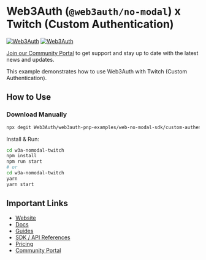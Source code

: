 # Web3Auth (`@web3auth/no-modal`) x Twitch (Custom Authentication)

[![Web3Auth](https://img.shields.io/badge/Web3Auth-SDK-blue)](https://web3auth.io/docs/sdk/pnp/web/no-modal)
[![Web3Auth](https://img.shields.io/badge/Web3Auth-Community-cyan)](https://community.web3auth.io)

[Join our Community Portal](https://community.web3auth.io/) to get support and stay up to date with the latest news and updates.

This example demonstrates how to use Web3Auth with Twitch (Custom Authentication).

## How to Use

### Download Manually

```bash
npx degit Web3Auth/web3auth-pnp-examples/web-no-modal-sdk/custom-authentication/twitch-react-no-modal-example w3a-nomodal-twitch
```

Install & Run:

```bash
cd w3a-nomodal-twitch
npm install
npm run start
# or
cd w3a-nomodal-twitch
yarn
yarn start
```

## Important Links

- [Website](https://web3auth.io)
- [Docs](https://web3auth.io/docs)
- [Guides](https://web3auth.io/docs/content-hub?type=guides)
- [SDK / API References](https://web3auth.io/docs/sdk)
- [Pricing](https://web3auth.io/pricing.html)
- [Community Portal](https://community.web3auth.io)
